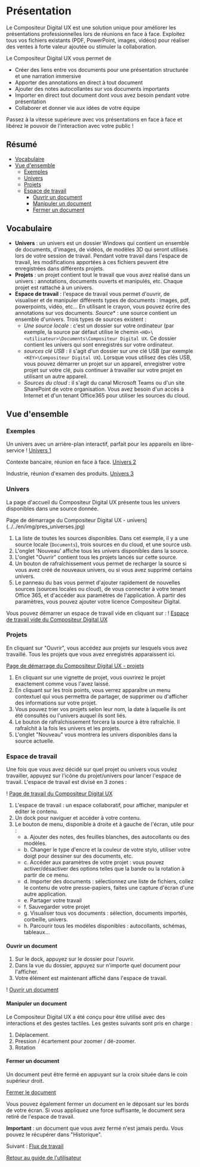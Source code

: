 # Présentation 

Le Compositeur Digital UX est une solution unique pour améliorer les présentations professionnelles lors de réunions en face à face. 
Exploitez tous vos fichiers existants (PDF, PowerPoint, images, vidéos) pour réaliser des ventes à forte valeur ajoutée ou stimuler la collaboration.

Le Compositeur Digital UX vous permet de 
* Créer des liens entre vos documents pour une présentation structurée et une narration immersive
* Apporter des annotations en direct à tout document
* Ajouter des notes autocollantes sur vos documents importants
* Importer en direct tout document dont vous avez besoin pendant votre présentation
* Collaborer et donner vie aux idées de votre équipe

Passez à la vitesse supérieure avec vos présentations en face à face et libérez le pouvoir de l'interaction avec votre public !

## Résumé
* [Vocabulaire](#vocabulaire)
* [Vue d'ensemble](#vu-d-ensemble)
  * [Exemples](#exemples)
  * [Univers](#univers)
  * [Projets](#projets)
  * [Espace de travail](#espace-de-travail)
    * [Ouvrir un document](#ouvrir-un-document)
    * [Manipuler un document](#manipuler-un-document)
    * [Fermer un document](#fermer-un-document)

## Vocabulaire

* **Univers** : un univers est un dossier Windows qui contient un ensemble de documents, d'images, de vidéos, de modèles 3D qui seront utilisés lors de votre session de travail. Pendant votre travail dans l'espace de travail, les modifications apportées à ces fichiers peuvent être enregistrées dans différents projets.
* **Projets** : un projet contient tout le travail que vous avez réalisé dans un univers : annotations, documents ouverts et manipulés, etc. Chaque projet est rattaché à un univers.
* **Espace de travail** : l'espace de travail vous permet d'ouvrir, de visualiser et de manipuler différents types de documents : images, pdf, powerpoints, vidéo, etc... En utilisant le crayon, vous pouvez écrire des annotations sur vos documents.
*Source** : une source contient un ensemble d'univers. Trois types de sources existent :
   * *Une source locale* : c'est un dossier sur votre ordinateur (par exemple, la source par défaut utilise le chemin `<HD>\<utilisateur>\Documents\Compositeur Digital UX`. Ce dossier contient les univers qui sont enregistrés sur votre ordinateur.
   * *sources clé USB* : il s'agit d'un dossier sur une clé USB (par exemple `<KEY>\Compositeur Digital UX`). Lorsque vous utilisez des clés USB, vous pouvez démarrer un projet sur un appareil, enregistrer votre projet sur votre clé, puis continuer à travailler sur votre projet en utilisant un autre appareil.
   * *Sources du cloud* : il s'agit du canal Microsoft Teams ou d'un site SharePoint de votre organisation. Vous avez besoin d'un accès à Internet et d'un tenant Office365 pour utiliser les sources du cloud.

## Vue d'ensemble

### Exemples

Un univers avec un arrière-plan interactif, parfait pour les appareils en libre-service !
[Univers 1](../../en/img/pres-univers1.JPG)

Contexte bancaire, réunion en face à face.
[Univers 2](../../en/img/pres-univers2.JPG)

Industrie, réunion d'examen des produits.
[Univers 3](../../en/img/pres-univers3.JPG)

### Univers

La page d'accueil du Compositeur Digital UX présente tous les univers disponibles dans une source donnée. 

Page de démarrage du Compositeur Digital UX - univers](../../en/img/pres_universes.jpg)

1. La liste de toutes les sources disponibles. Dans cet exemple, il y a une source locale (`Documents`), trois sources en du cloud, et une source usb.
1. L'onglet 'Nouveau' affiche tous les univers disponibles dans la source. 
1. L'onglet "Ouvrir" contient tous les projets lancés sur cette source.
1. Un bouton de rafraîchissement vous permet de recharger la source si vous avez créé de nouveaux univers, ou si vous avez supprimé certains univers.
1. Le panneau du bas vous permet d'ajouter rapidement de nouvelles sources (sources locales ou cloud), de vous connecter à votre tenant Office 365, et d'accéder aux paramètres de l'application. À partir des paramètres, vous pouvez ajouter votre licence Compositeur Digital. 


Vous pouvez démarrer un espace de travail vide en cliquant sur :
! [Espace de travail vide du Compositeur Digital UX](../../en/img/pres_icon_empty_universe.jpg)


### Projets

En cliquant sur "Ouvrir", vous accédez aux projets sur lesquels vous avez travaillé. Tous les projets que vous avez enregistrés apparaissent ici.

[Page de démarrage du Compositeur Digital UX - projets](../../en/img/pres_projects_sort_by.jpg)

1. En cliquant sur une vignette de projet, vous ouvrirez le projet exactement comme vous l'avez laissé.
1. En cliquant sur les trois points, vous verrez apparaître un menu contextuel qui vous permettra de partager, de supprimer ou d'afficher des informations sur votre projet.
1. Vous pouvez trier vos projets selon leur nom, la date à laquelle ils ont été consultés ou l'univers auquel ils sont liés. 
1. Le bouton de rafraîchissement forcera la source à être rafraîchie. Il rafraîchit à la fois les univers et les projets.
1. L'onglet "Nouveau" vous montrera les univers disponibles dans la source actuelle.

### Espace de travail

Une fois que vous avez décidé sur quel projet ou univers vous voulez travailler, appuyez sur l'icône du projet/univers pour lancer l'espace de travail.
L'espace de travail est divisé en 3 zones :

! [Page de travail du Compositeur Digital UX](../../en/img/pres_workspace.jpg)

1. L'espace de travail : un espace collaboratif, pour afficher, manipuler et éditer le contenu.
1. Un dock pour naviguer et accéder à votre contenu.
1. Le bouton de menu, disponible à droite et à gauche de l'écran, utile pour : 
   - a. Ajouter des notes, des feuilles blanches, des autocollants ou des modèles.
   - b. Changer le type d'encre et la couleur de votre stylo, utiliser votre doigt pour dessiner sur des documents, etc.
   - c. Accéder aux paramètres de votre projet : vous pouvez activer/désactiver des options telles que la bande ou la rotation à partir de ce menu.
   - d. Importer des documents : sélectionnez une liste de fichiers, collez le contenu de votre presse-papiers, faites une capture d'écran d'une autre application.
   - e. Partager votre travail
   - f. Sauvegarder votre projet
   - g. Visualiser tous vos documents : sélection, documents importés, corbeille, univers.
   - h. Parcourir tous les modèles disponibles : autocollants, schémas, tableaux...

#### Ouvrir un document

1. Sur le dock, appuyez sur le dossier pour l'ouvrir.
1. Dans la vue du dossier, appuyez sur n'importe quel document pour l'afficher.
1. Votre élément est maintenant affiché dans l'espace de travail.

! [Ouvrir un document](../../en/img/pres_open_document.jpg)

#### Manipuler un document

Le Compositeur Digital UX a été conçu pour être utilisé avec des interactions et des gestes tactiles.
Les gestes suivants sont pris en charge :
1. Déplacement.
1. Pression / écartement pour zoomer / dé-zoomer.
1. Rotation

#### Fermer un document

Un document peut être fermé en appuyant sur la croix située dans le coin supérieur droit.

[Fermer le document](../../en/img/pres_workspace_close_doc.jpg)

Vous pouvez également fermer un document en le déposant sur les bords de votre écran. Si vous appliquez une force suffisante, le document sera retiré de l'espace de travail. 

**Important** : un document que vous avez fermé n'est jamais perdu. Vous pouvez le récupérer dans "Historique".

Suivant : [Flux de travail](workflow.md)

[Retour au guide de l'utilisateur](index.md)
